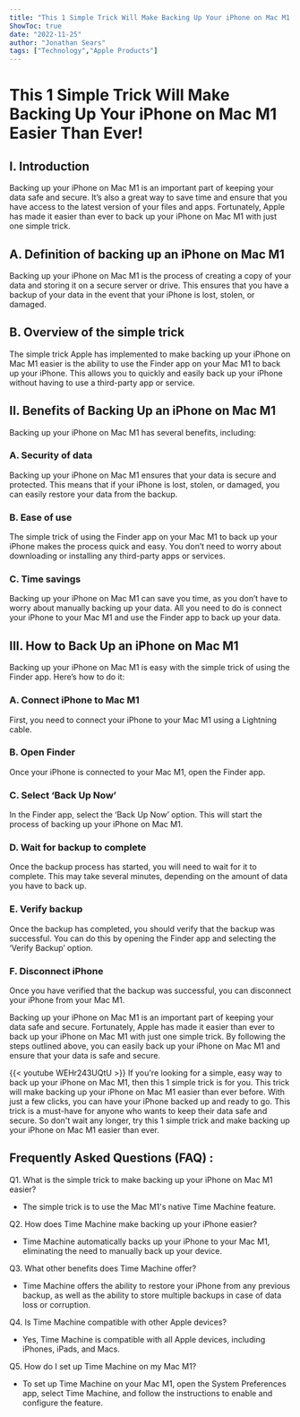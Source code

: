 ```yaml
---
title: "This 1 Simple Trick Will Make Backing Up Your iPhone on Mac M1 Easier Than Ever!"
ShowToc: true 
date: "2022-11-25"
author: "Jonathan Sears" 
tags: ["Technology","Apple Products"]
---
```

# This 1 Simple Trick Will Make Backing Up Your iPhone on Mac M1 Easier Than Ever!

## I. Introduction
Backing up your iPhone on Mac M1 is an important part of keeping your data safe and secure. It’s also a great way to save time and ensure that you have access to the latest version of your files and apps. Fortunately, Apple has made it easier than ever to back up your iPhone on Mac M1 with just one simple trick.

## A. Definition of backing up an iPhone on Mac M1
Backing up your iPhone on Mac M1 is the process of creating a copy of your data and storing it on a secure server or drive. This ensures that you have a backup of your data in the event that your iPhone is lost, stolen, or damaged.

## B. Overview of the simple trick
The simple trick Apple has implemented to make backing up your iPhone on Mac M1 easier is the ability to use the Finder app on your Mac M1 to back up your iPhone. This allows you to quickly and easily back up your iPhone without having to use a third-party app or service.

## II. Benefits of Backing Up an iPhone on Mac M1
Backing up your iPhone on Mac M1 has several benefits, including: 

### A. Security of data
Backing up your iPhone on Mac M1 ensures that your data is secure and protected. This means that if your iPhone is lost, stolen, or damaged, you can easily restore your data from the backup.

### B. Ease of use
The simple trick of using the Finder app on your Mac M1 to back up your iPhone makes the process quick and easy. You don’t need to worry about downloading or installing any third-party apps or services.

### C. Time savings
Backing up your iPhone on Mac M1 can save you time, as you don’t have to worry about manually backing up your data. All you need to do is connect your iPhone to your Mac M1 and use the Finder app to back up your data.

## III. How to Back Up an iPhone on Mac M1
Backing up your iPhone on Mac M1 is easy with the simple trick of using the Finder app. Here’s how to do it:

### A. Connect iPhone to Mac M1
First, you need to connect your iPhone to your Mac M1 using a Lightning cable.

### B. Open Finder
Once your iPhone is connected to your Mac M1, open the Finder app.

### C. Select ‘Back Up Now’
In the Finder app, select the ‘Back Up Now’ option. This will start the process of backing up your iPhone on Mac M1.

### D. Wait for backup to complete
Once the backup process has started, you will need to wait for it to complete. This may take several minutes, depending on the amount of data you have to back up.

### E. Verify backup
Once the backup has completed, you should verify that the backup was successful. You can do this by opening the Finder app and selecting the ‘Verify Backup’ option.

### F. Disconnect iPhone
Once you have verified that the backup was successful, you can disconnect your iPhone from your Mac M1.

Backing up your iPhone on Mac M1 is an important part of keeping your data safe and secure. Fortunately, Apple has made it easier than ever to back up your iPhone on Mac M1 with just one simple trick. By following the steps outlined above, you can easily back up your iPhone on Mac M1 and ensure that your data is safe and secure.

{{< youtube WEHr243UQtU >}} 
If you're looking for a simple, easy way to back up your iPhone on Mac M1, then this 1 simple trick is for you. This trick will make backing up your iPhone on Mac M1 easier than ever before. With just a few clicks, you can have your iPhone backed up and ready to go. This trick is a must-have for anyone who wants to keep their data safe and secure. So don't wait any longer, try this 1 simple trick and make backing up your iPhone on Mac M1 easier than ever.

## Frequently Asked Questions (FAQ) :
Q1. What is the simple trick to make backing up your iPhone on Mac M1 easier?
- The simple trick is to use the Mac M1's native Time Machine feature.

Q2. How does Time Machine make backing up your iPhone easier?
- Time Machine automatically backs up your iPhone to your Mac M1, eliminating the need to manually back up your device.

Q3. What other benefits does Time Machine offer?
- Time Machine offers the ability to restore your iPhone from any previous backup, as well as the ability to store multiple backups in case of data loss or corruption.

Q4. Is Time Machine compatible with other Apple devices?
- Yes, Time Machine is compatible with all Apple devices, including iPhones, iPads, and Macs.

Q5. How do I set up Time Machine on my Mac M1?
- To set up Time Machine on your Mac M1, open the System Preferences app, select Time Machine, and follow the instructions to enable and configure the feature.


